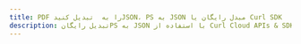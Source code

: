 ---title: PDF را به  تبدیل کنیدJSON، PS به JSON مبدل رایگان یا Curl SDKdescription: تبدیل رایگانPS به JSON با استفاده از Curl Cloud APIs & SDK همچنین اسناد PDF را در Cloud ایجاد، ویرایش و رندر کنید.---